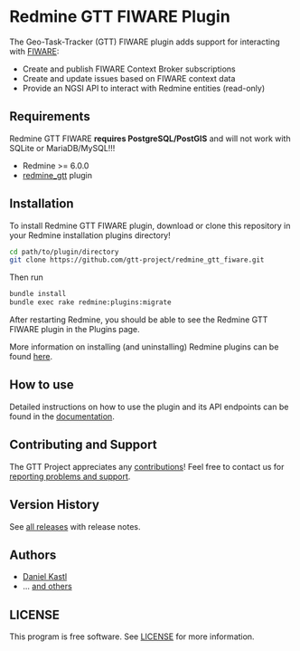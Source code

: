 # Redmine GTT FIWARE Plugin

The Geo-Task-Tracker (GTT) FIWARE plugin adds support for interacting with [FIWARE](https://www.fiware.org/):

- Create and publish FIWARE Context Broker subscriptions
- Create and update issues based on FIWARE context data
- Provide an NGSI API to interact with Redmine entities (read-only)

## Requirements

Redmine GTT FIWARE **requires PostgreSQL/PostGIS** and will not work with SQLite
or MariaDB/MySQL!!!

- Redmine >= 6.0.0
- [redmine_gtt](https://github.com/gtt-project/redmine_gtt/) plugin

## Installation

To install Redmine GTT FIWARE plugin, download or clone this repository in your
Redmine installation plugins directory!

```sh
cd path/to/plugin/directory
git clone https://github.com/gtt-project/redmine_gtt_fiware.git
```

Then run

```sh
bundle install
bundle exec rake redmine:plugins:migrate
```

After restarting Redmine, you should be able to see the Redmine GTT FIWARE
plugin in the Plugins page.

More information on installing (and uninstalling) Redmine plugins can be found
[here](http://www.redmine.org/wiki/redmine/Plugins).

## How to use

Detailed instructions on how to use the plugin and its API endpoints can be
found in the [documentation](doc/index.md).

## Contributing and Support

The GTT Project appreciates any [contributions](https://github.com/gtt-project/.github/blob/main/CONTRIBUTING.md)!
Feel free to contact us for [reporting problems and support](https://github.com/gtt-project/.github/blob/main/CONTRIBUTING.md).

## Version History

See [all releases](https://github.com/gtt-project/redmine_gtt_fiware/releases)
with release notes.

## Authors

- [Daniel Kastl](https://github.com/dkastl)
- ... [and others](https://github.com/gtt-project/redmine_gtt_fiware/graphs/contributors)

## LICENSE

This program is free software. See [LICENSE](LICENSE) for more information.
